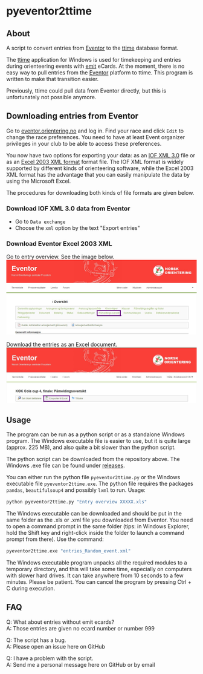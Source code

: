 # pyeventor2ttime

## About

A script to convert entries from [Eventor](https://eventor.orientering.no) to the [ttime](http://ttime.no/) database format.

The [ttime](http://ttime.no/) application for Windows is used for timekeeping and entries during orienteering events with [emit](https://emit.no) eCards. At the moment, there is no easy way to pull entries from the [Eventor](https://eventor.orientering.no) platform to ttime. This program is written to make that transition easier.

Previously, ttime could pull data from Eventor directly, but this is unfortunately not possible anymore.

## Downloading entries from Eventor

Go to [eventor.orientering.no](https://eventor.orientering.no) and log in. Find your race and click `Edit` to change the race preferences. You need to have at least Event organizer privileges in your club to be able to access these preferences.

You now have two options for exporting your data: as an [IOF XML 3.0](https://orienteering.sport/iof/it/data-standard-3-0/) file or as an [Excel 2003 XML format](https://docs.microsoft.com/en-us/previous-versions/office/developer/office-xp/aa140066(v=office.10)?redirectedfrom=MSDN) format file. The IOF XML format is widely supported by different kinds of orienteering software, while the Excel 2003 XML format has the advantage that you can easily manipulate the data by using the Microsoft Excel.

The procedures for downloading both kinds of file formats are given below.

### Download IOF XML 3.0 data from Eventor

- Go to `Data exchange`
- Choose the `xml` option by the text "Export entries"

### Download Eventor Excel 2003 XML

Go to entry overview. See the image below.
![Entry overview](img/ss1.jpg)

Download the entries as an Excel document.
![Excel download](img/ss2.jpg)

## Usage

The program can be run as a python script or as a standalone Windows program. The Windows executable file is easier to use, but it is quite large (approx. 225 MB), and also quite a bit slower than the python script.

The python script can be downloaded from the repository above. The Windows .exe file can be found under [releases](https://github.com/stalegjelsten/pyeventor2ttime/releases).

You can either run the python file `pyeventor2ttime.py` or the Windows executable file `pyeventor2ttime.exe`. The python file requires the packages `pandas`, `beautifulsoup4` and possibly `lxml` to run. Usage:

```bash
python pyeventor2ttime.py "Entry overview XXXXX.xls"
```

The Windows executable can be downloaded and should be put in the same folder as the .xls or .xml file you downloaded from Eventor. You need to open a command prompt in the same folder (tips: in Windows Explorer, hold the Shift key and right-click inside the folder to launch a command prompt from there). Use the command:

```bash
pyeventor2ttime.exe "entries_Random_event.xml"
```

The Windows executable program unpacks all the required modules to a temporary directory, and this will take some time, especially on computers with slower hard drives. It can take anywhere from 10 seconds to a few minutes. Please be patient. You can cancel the program by pressing Ctrl + C during execution.

## FAQ

Q: What about entries without emit ecards?  
A: Those entries are given no ecard number or number 999

Q: The script has a bug.  
A: Please open an issue here on GitHub

Q: I have a problem with the script.  
A: Send me a personal message here on GitHub or by email
